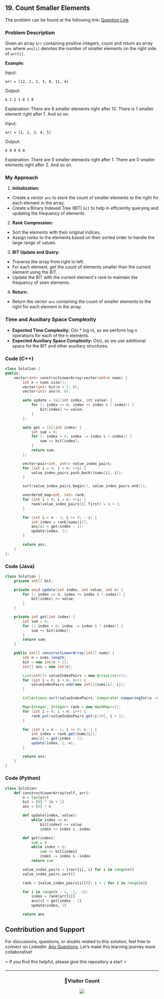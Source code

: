 ## 19. Count Smaller Elements

The problem can be found at the following link: [Question Link](https://www.geeksforgeeks.org/problems/count-smaller-elements2214/1)

### Problem Description

Given an array `arr` containing positive integers, count and return an array `ans` where `ans[i]` denotes the number of smaller elements on the right side of `arr[i]`.

**Example:**

Input:

```
arr = [12, 1, 2, 3, 0, 11, 4]
```

Output:

```
6 1 1 1 0 1 0
```

Explanation:
There are 6 smaller elements right after 12. There is 1 smaller element right after 1. And so on.

Input:

```
arr = [1, 2, 3, 4, 5]
```

Output:

```
0 0 0 0 0
```

Explanation:
There are 0 smaller elements right after 1. There are 0 smaller elements right after 2. And so on.

### My Approach

1. **Initialization:**

- Create a vector `ans` to store the count of smaller elements to the right for each element in the array.
- Create a Binary Indexed Tree (BIT) `bit` to help in efficiently querying and updating the frequency of elements.

2. **Rank Compression:**

- Sort the elements with their original indices.
- Assign ranks to the elements based on their sorted order to handle the large range of values.

3. **BIT Update and Query:**

- Traverse the array from right to left.
- For each element, get the count of elements smaller than the current element using the BIT.
- Update the BIT with the current element's rank to maintain the frequency of seen elements.

4. **Return:**

- Return the vector `ans` containing the count of smaller elements to the right for each element in the array.

### Time and Auxiliary Space Complexity

- **Expected Time Complexity:** O(n \* log n), as we perform log n operations for each of the n elements.
- **Expected Auxiliary Space Complexity:** O(n), as we use additional space for the BIT and other auxiliary structures.

### Code (C++)

```cpp
class Solution {
public:
    vector<int> constructLowerArray(vector<int>& nums) {
        int n = nums.size();
        vector<int> bit(n + 1, 0);
        vector<int> ans(n, 0);

        auto update = [&](int index, int value) {
            for (; index <= n; index += index & (-index)) {
                bit[index] += value;
            }
        };

        auto get = [&](int index) {
            int sum = 0;
            for (; index > 0; index -= index & (-index)) {
                sum += bit[index];
            }
            return sum;
        };

        vector<pair<int, int>> value_index_pairs;
        for (int i = 0; i < n; ++i) {
            value_index_pairs.push_back({nums[i], i});
        }

        sort(value_index_pairs.begin(), value_index_pairs.end());

        unordered_map<int, int> rank;
        for (int i = 0; i < n; ++i) {
            rank[value_index_pairs[i].first] = i + 1;
        }

        for (int i = n - 1; i >= 0; --i) {
            int index = rank[nums[i]];
            ans[i] = get(index - 1);
            update(index, 1);
        }

        return ans;
    }
};
```

### Code (Java)

```java
class Solution {
    private int[] bit;

    private void update(int index, int value, int n) {
        for (; index <= n; index += index & (-index)) {
            bit[index] += value;
        }
    }

    private int get(int index) {
        int sum = 0;
        for (; index > 0; index -= index & (-index)) {
            sum += bit[index];
        }
        return sum;
    }

    public int[] constructLowerArray(int[] nums) {
        int n = nums.length;
        bit = new int[n + 1];
        int[] ans = new int[n];

        List<int[]> valueIndexPairs = new ArrayList<>();
        for (int i = 0; i < n; i++) {
            valueIndexPairs.add(new int[]{nums[i], i});
        }

        Collections.sort(valueIndexPairs, Comparator.comparingInt(a -> a[0]));

        Map<Integer, Integer> rank = new HashMap<>();
        for (int i = 0; i < n; i++) {
            rank.put(valueIndexPairs.get(i)[0], i + 1);
        }

        for (int i = n - 1; i >= 0; i--) {
            int index = rank.get(nums[i]);
            ans[i] = get(index - 1);
            update(index, 1, n);
        }

        return ans;
    }
}
```

### Code (Python)

```python
class Solution:
    def constructLowerArray(self, arr):
        n = len(arr)
        bit = [0] * (n + 1)
        ans = [0] * n

        def update(index, value):
            while index <= n:
                bit[index] += value
                index += index & -index

        def get(index):
            sum = 0
            while index > 0:
                sum += bit[index]
                index -= index & -index
            return sum

        value_index_pairs = [(arr[i], i) for i in range(n)]
        value_index_pairs.sort()

        rank = {value_index_pairs[i][0]: i + 1 for i in range(n)}

        for i in range(n - 1, -1, -1):
            index = rank[arr[i]]
            ans[i] = get(index - 1)
            update(index, 1)

        return ans
```

## Contribution and Support

For discussions, questions, or doubts related to this solution, feel free to connect on LinkedIn: [Any Questions](https://www.linkedin.com/in/patel-hetkumar-sandipbhai-8b110525a/). Let’s make this learning journey more collaborative!

⭐ If you find this helpful, please give this repository a star! ⭐

---

<div align="center">
  <h3><b>📍Visitor Count</b></h3>
</div>

<p align="center">
  <img src="https://profile-counter.glitch.me/Hunterdii/count.svg" />
</p>

